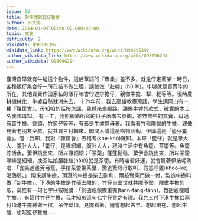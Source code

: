 ```yaml
---
issue: 53
title: 對牛墟到籃仔籗會
author: 邱文錫
date: 2014-01-09T00:00:00.000+08:00
topic: 文史
difficulty: 2
wikidata: Q98095392
wikidata_link: https://www.wikidata.org/wiki/Q98095392
author_wikidata_link: https://www.wikidata.org/wiki/Q98096294
author_wikidata: Q98096294
---
```

臺灣自早就有牛墟這个物件，這佮華語的『市集』差不多，就是佇定著某一時日，各種販仔集合佇一所在結市做生理，講號做「赴墟」(hù-hi)。牛墟就是買賣牛的所在，其他買賣作田家私的販仔嘛會佇遮排擔仔，親像牛擔、犁、耙等等。現時農耕機械化，牛墟自然就消失去。
十外年前，我去高雄教臺灣話，學生講岡山有一種『籮筐會』，毋知咱的話按怎講，我轉來查網路，親像牛墟的款式，確實的本土名我嘛毋知。
有一工，我照網路所寫的日子落南去參觀，雖然無牛的買賣，毋過有賣牛擔、鋤頭、竹籃仔等等，有影是牛墟無毋著。我看著竹箍雕彎的牛擔，親像見著老朋友仝款，就共買三付轉來。閣問人講這是啥物活動，伊講這是「籃仔籗會」。喔！我知，我對『籮筐會』去稽考(khe-khó)就知。本來「籃仔」就是喙大大、腹肚大大，「籗仔」是喙細細、腹肚大大，現時生活中有魚籗、茶籗等。魚籗貯活魚，驚伊跳出來，所以喙細細；「茶菜」蓬蓬鬆鬆，驚伊會跳出來，所以茶籗喙嘛是細細。挽茶姑娘腰肚縖(hâ)的就是茶籗。有時咱若好運，就會聽著伊按呢咧唱：「含笑過晝芳弓蕉，手捾茶籗挽茶葉，驚爸驚母毋敢叫，假意呼雞(khoo-ke)喝鴟鴞。」
閣來講牛擔，頂港的牛擔是柴去剾削，兩枝彎柴鬥做一付，製造牛擔叫做「刣牛擔」。下港的牛擔是竹箍去雕的，竹仔自出世就共雕予彎，雕做牛擔的形，莫怪有一句七字仔按呢講：「飼囝親像擔重擔(tann-tāng-tànn)，教囝親像雕牛擔。」有這付竹仔牛擔，我才知影這句七字仔言之有理。我共三付下港牛擔佮兩付頂港牛擔縛做一捾，吊佇壁頂，見擺看著，攏會想起古早、想起現在、想起牛墟、想起籃仔籗會……